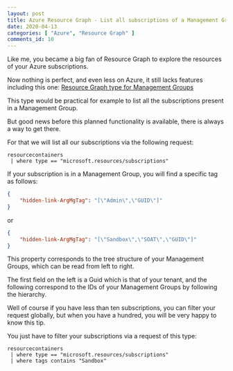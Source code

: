 ```yaml
---
layout: post
title: Azure Resource Graph - List all subscriptions of a Management Group
date: 2020-04-13
categories: [ "Azure", "Resource Graph" ]
comments_id: 10 
---
```


Like me, you became a big fan of Resource Graph to explore the resources of your Azure subscriptions.

Now nothing is perfect, and even less on Azure, it still lacks features including this one: [Resource Graph type for Management Groups](https://feedback.azure.com/forums/915958-azure-governance/suggestions/39760720-resource-graph-type-for-management-groups)

This type would be practical for example to list all the subscriptions present in a Management Group.

But good news before this planned functionality is available, there is always a way to get there.

For that we will list all our subscriptions via the following request:

```graph
resourcecontainers
 | where type == "microsoft.resources/subscriptions"
```

If your subscription is in a Management Group, you will find a specific tag as follows:

```json
{
    "hidden-link-ArgMgTag": "[\"Admin\",\"GUID\"]"
}
```

or

```json
{
    "hidden-link-ArgMgTag": "[\"Sandbox\",\"SOAT\",\"GUID\"]"
}
```

This property corresponds to the tree structure of your Management Groups, which can be read from left to right.

The first field on the left is a Guid which is that of your tenant, and the following correspond to the IDs of your Management Groups by following the hierarchy.

Well of course if you have less than ten subscriptions, you can filter your request globally, but when you have a hundred, you will be very happy to know this tip.

You just have to filter your subscriptions via a request of this type:

```graph
resourcecontainers
 | where type == "microsoft.resources/subscriptions"
 | where tags contains "Sandbox"
 ```
